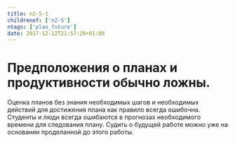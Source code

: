 ```yaml
---
title: n2-5-1
childrenof: ['n2-5']
ntags: ['plan_future']
date: 2017-12-12T21:57:20+01:00
---
```


# Предположения о планах и продуктивности обычно ложны.

Оценка планов без знания необходимых шагов и необходимых действий для
достижения плана как правило всегда ошибочна. Студенты и люди всегда ошибаются
в прогнозах необходимого времени для следования плану. Судить о будущей работе
можно уже на основании проделанной до этого работы.
